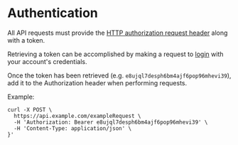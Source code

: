 # Authentication

All API requests must provide the [HTTP authorization request header](https://developer.mozilla.org/en-US/docs/Web/HTTP/Headers/Authorization) along with a token.

Retrieving a token can be accomplished by making a request to [login](https://runbuggy.docs.stoplight.io/reference/login/authentication/login) with your account's credentials.

Once the token has been retrieved (e.g. `e8ujql7desph6bm4ajf6pop96mhevi39`), add it to the Authorization header when
 performing requests.

Example:
```
curl -X POST \
  https://api.example.com/exampleRequest \
  -H 'Authorization: Bearer e8ujql7desph6bm4ajf6pop96mhevi39' \
  -H 'Content-Type: application/json' \
}'
```
